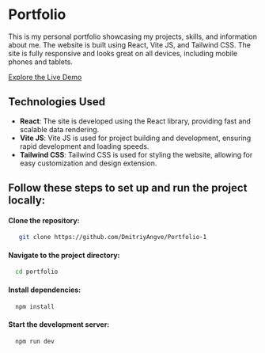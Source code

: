 # Portfolio

This is my personal portfolio showcasing my projects, skills, and information about me. The website is built using React, Vite JS, and Tailwind CSS. The site is fully responsive and looks great on all devices, including mobile phones and tablets.

[Explore the Live Demo](https://threejs-angve.netlify.app/)

## Technologies Used

- **React**: The site is developed using the React library, providing fast and scalable data rendering.
- **Vite JS**: Vite JS is used for project building and development, ensuring rapid development and loading speeds.
- **Tailwind CSS**: Tailwind CSS is used for styling the website, allowing for easy customization and design extension.

## Follow these steps to set up and run the project locally:

#### Clone the repository:
```bash
   git clone https://github.com/DmitriyAngve/Portfolio-1
```
#### Navigate to the project directory:
```bash
  cd portfolio
```
#### Install dependencies:
```bash
  npm install
```
#### Start the development server:
```bash
  npm run dev
``` 
